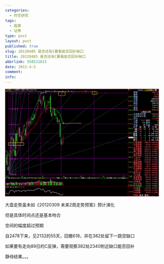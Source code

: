 ```yaml
---
categories:
  - 时空研究
tags:
  - 股票
  - 证券
type: post
layout: post
published: true
slug: 20120405 是否还有C要看能否回补缺口
title: 20120405 是否还有C要看能否回补缺口
abbrlink: 558531815
date: 2012-4-5
comment:
info:
---
```

![20120405-0](/images/20120405-0.jpeg)

大盘走势虽未如《20120309 未来2周走势预案》预计演化

但是具体时间点还是基本吻合

空间的幅度超过预期

自2478下来，见2132的55天，回撤618，并在382处留下一跳空缺口

如果要有走向89日的C反弹，需要观察382处2340附近缺口能否回补

静待结果。。。